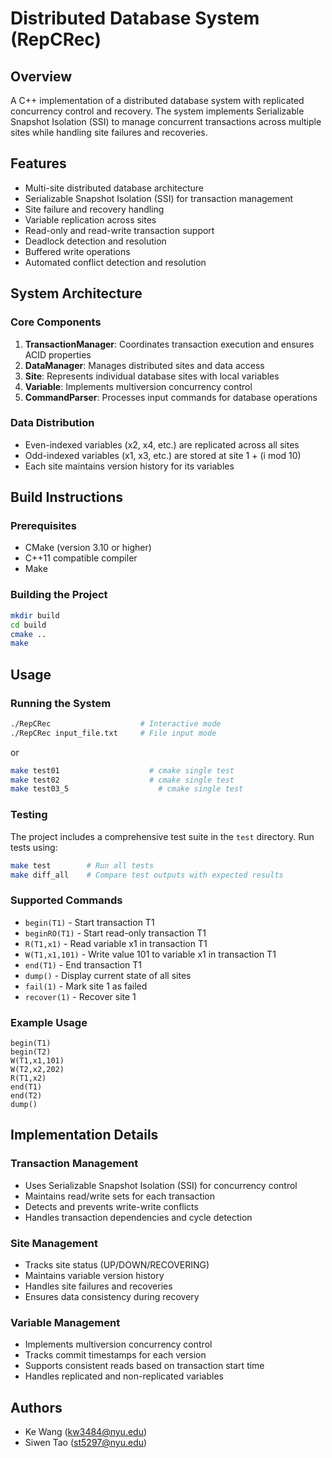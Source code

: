 # Distributed Database System (RepCRec)

## Overview
A C++ implementation of a distributed database system with replicated concurrency control and recovery. The system implements Serializable Snapshot Isolation (SSI) to manage concurrent transactions across multiple sites while handling site failures and recoveries.

## Features
- Multi-site distributed database architecture
- Serializable Snapshot Isolation (SSI) for transaction management
- Site failure and recovery handling
- Variable replication across sites
- Read-only and read-write transaction support
- Deadlock detection and resolution
- Buffered write operations
- Automated conflict detection and resolution

## System Architecture

### Core Components
1. **TransactionManager**: Coordinates transaction execution and ensures ACID properties
2. **DataManager**: Manages distributed sites and data access
3. **Site**: Represents individual database sites with local variables
4. **Variable**: Implements multiversion concurrency control
5. **CommandParser**: Processes input commands for database operations

### Data Distribution
- Even-indexed variables (x2, x4, etc.) are replicated across all sites
- Odd-indexed variables (x1, x3, etc.) are stored at site 1 + (i mod 10)
- Each site maintains version history for its variables

## Build Instructions

### Prerequisites
- CMake (version 3.10 or higher)
- C++11 compatible compiler
- Make

### Building the Project
```bash
mkdir build
cd build
cmake ..
make
```

## Usage

### Running the System
```bash
./RepCRec                    # Interactive mode
./RepCRec input_file.txt     # File input mode
```
or
```bash
make test01                    # cmake single test
make test02                    # cmake single test
make test03_5                    # cmake single test
```


### Testing
The project includes a comprehensive test suite in the `test` directory. Run tests using:
```bash
make test        # Run all tests
make diff_all    # Compare test outputs with expected results
```

### Supported Commands
- `begin(T1)` - Start transaction T1
- `beginRO(T1)` - Start read-only transaction T1
- `R(T1,x1)` - Read variable x1 in transaction T1
- `W(T1,x1,101)` - Write value 101 to variable x1 in transaction T1
- `end(T1)` - End transaction T1
- `dump()` - Display current state of all sites
- `fail(1)` - Mark site 1 as failed
- `recover(1)` - Recover site 1

### Example Usage
```
begin(T1)
begin(T2)
W(T1,x1,101)
W(T2,x2,202)
R(T1,x2)
end(T1)
end(T2)
dump()
```

## Implementation Details

### Transaction Management
- Uses Serializable Snapshot Isolation (SSI) for concurrency control
- Maintains read/write sets for each transaction
- Detects and prevents write-write conflicts
- Handles transaction dependencies and cycle detection

### Site Management
- Tracks site status (UP/DOWN/RECOVERING)
- Maintains variable version history
- Handles site failures and recoveries
- Ensures data consistency during recovery

### Variable Management
- Implements multiversion concurrency control
- Tracks commit timestamps for each version
- Supports consistent reads based on transaction start time
- Handles replicated and non-replicated variables

## Authors
- Ke Wang (kw3484@nyu.edu)
- Siwen Tao (st5297@nyu.edu)
